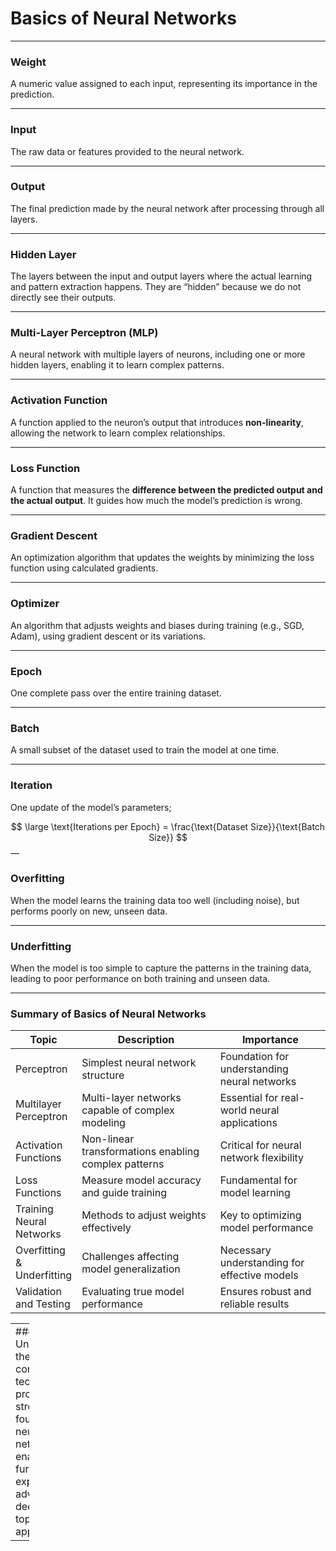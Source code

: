 <script type="text/javascript" async
    src="https://polyfill.io/v3/polyfill.min.js?features=es6">
</script>
<script type="text/javascript" async
    src="https://cdnjs.cloudflare.com/ajax/libs/mathjax/3.2.0/es5/tex-mml-chtml.js">
</script>

# Basics of Neural Networks

------------------------------------------------------------------------

### Weight

A numeric value assigned to each input, representing its importance in
the prediction.

------------------------------------------------------------------------

### Input

The raw data or features provided to the neural network.

------------------------------------------------------------------------

### Output

The final prediction made by the neural network after processing through
all layers.

------------------------------------------------------------------------

### Hidden Layer

The layers between the input and output layers where the actual learning
and pattern extraction happens. They are “hidden” because we do not
directly see their outputs.

------------------------------------------------------------------------

### Multi-Layer Perceptron (MLP)

A neural network with multiple layers of neurons, including one or more
hidden layers, enabling it to learn complex patterns.

------------------------------------------------------------------------

### Activation Function

A function applied to the neuron’s output that introduces
**non-linearity**, allowing the network to learn complex relationships.

------------------------------------------------------------------------

### Loss Function

A function that measures the **difference between the predicted output
and the actual output**. It guides how much the model’s prediction is
wrong.

------------------------------------------------------------------------

### Gradient Descent

An optimization algorithm that updates the weights by minimizing the
loss function using calculated gradients.

------------------------------------------------------------------------

### Optimizer

An algorithm that adjusts weights and biases during training (e.g., SGD,
Adam), using gradient descent or its variations.

------------------------------------------------------------------------

### Epoch

One complete pass over the entire training dataset.

------------------------------------------------------------------------

### Batch

A small subset of the dataset used to train the model at one time.

------------------------------------------------------------------------

### Iteration

One update of the model’s parameters;

$$
\large \text{Iterations per Epoch} = \frac{\text{Dataset Size}}{\text{Batch Size}}
$$
—

### Overfitting

When the model learns the training data too well (including noise), but
performs poorly on new, unseen data.

------------------------------------------------------------------------

### Underfitting

When the model is too simple to capture the patterns in the training
data, leading to poor performance on both training and unseen data.

------------------------------------------------------------------------

### Summary of Basics of Neural Networks

<table>
<colgroup>
<col style="width: 20%" />
<col style="width: 44%" />
<col style="width: 35%" />
</colgroup>
<thead>
<tr>
<th>Topic</th>
<th>Description</th>
<th>Importance</th>
</tr>
</thead>
<tbody>
<tr>
<td>Perceptron</td>
<td>Simplest neural network structure</td>
<td>Foundation for understanding neural networks</td>
</tr>
<tr>
<td>Multilayer Perceptron</td>
<td>Multi-layer networks capable of complex modeling</td>
<td>Essential for real-world neural applications</td>
</tr>
<tr>
<td>Activation Functions</td>
<td>Non-linear transformations enabling complex patterns</td>
<td>Critical for neural network flexibility</td>
</tr>
<tr>
<td>Loss Functions</td>
<td>Measure model accuracy and guide training</td>
<td>Fundamental for model learning</td>
</tr>
<tr>
<td>Training Neural Networks</td>
<td>Methods to adjust weights effectively</td>
<td>Key to optimizing model performance</td>
</tr>
<tr>
<td>Overfitting &amp; Underfitting</td>
<td>Challenges affecting model generalization</td>
<td>Necessary understanding for effective models</td>
</tr>
<tr>
<td>Validation and Testing</td>
<td>Evaluating true model performance</td>
<td>Ensures robust and reliable results</td>
</tr>
</tbody>
</table>

<table style="width:6%;">
<colgroup>
<col style="width: 5%" />
</colgroup>
<tbody>
<tr>
<td>### Summary Understanding these core concepts and techniques
provides a strong foundation in neural networks, enabling further
exploration of advanced deep learning topics and applications.</td>
</tr>
</tbody>
</table>
